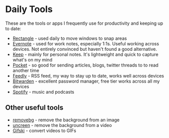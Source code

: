 # Daily Tools

These are the tools or apps I frequently use for productivity and keeping up to date:

- [Rectangle](https://rectangleapp.com) - used daily to move windows to snap areas
- [Evernote](https://evernote.com) - used for work notes, especially 1:1s. Useful working across devices. Not entirely convinced but haven't found a good alternative.
- [Keep](https://www.google.com/keep) - mainly for personal notes. It's lightweight and quick to capture what's on my mind
- [Pocket](https://getpocket.com) - so good for sending articles, blogs, twitter threads to to read another time
- [Feedly](https://feedly.com) - RSS feed, my way to stay up to date, works well across devices
- [Bitwarden](https://bitwarden.com) - excellent password manager, free tier works across all my devices
- [Spotify](https://www.spotify.com) - music and podcasts

## Other useful tools

- [removebg](https://www.remove.bg/) - remove the background from an image
- [uncreen](https://www.unscreen.com/) - remove the background from a video
- [Gifski](https://gif.ski/) - convert videos to GIFs

